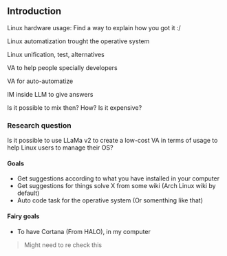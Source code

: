 
## Introduction

Linux hardware usage: Find a way to explain how you got it :/

Linux automatization trought the operative system

Linux unification, test, alternatives

VA to help people specially developers

VA for auto-automatize

IM inside LLM to give answers

Is it possible to mix then? How? Is it expensive?

### Research question

Is it possible to use LLaMa v2 to create a low-cost VA in terms of usage to help Linux users to manage their OS?

#### Goals

- Get suggestions according to what you have installed in your computer
- Get suggestions for things solve X from some wiki (Arch Linux wiki by default)
- Auto code task for the operative system (Or somenthing like that)

#### Fairy goals

- To have Cortana (From HALO), in my computer


> Might need to re check this